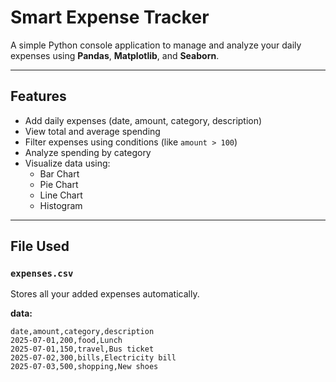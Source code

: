 #  Smart Expense Tracker

A simple Python console application to manage and analyze your daily expenses using **Pandas**, **Matplotlib**, and **Seaborn**.

---

## Features

- Add daily expenses (date, amount, category, description)
- View total and average spending
- Filter expenses using conditions (like `amount > 100`)
- Analyze spending by category
- Visualize data using:
  - Bar Chart
  - Pie Chart
  - Line Chart
  - Histogram

---

## File Used

### `expenses.csv`  
Stores all your added expenses automatically.

**data:**
```csv
date,amount,category,description
2025-07-01,200,food,Lunch
2025-07-01,150,travel,Bus ticket
2025-07-02,300,bills,Electricity bill
2025-07-03,500,shopping,New shoes
